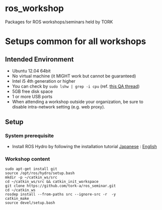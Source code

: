 # ros_workshop

Packages for ROS workshops/seminars held by TORK

# Setups common for all workshops

## Intended Environment

- Ubuntu 12.04 64bit
- No virtual machine (it MIGHT work but cannot be guaranteed)
- Intel i5 4th generation or higher
 - You can check by `sudo lshw | grep -i cpu` (ref. [this QA thread](http://askubuntu.com/a/26397/24203))
- 5GB free disk space
- 1 or more USB ports
- When attending a workshop outside your organization, be sure to disable intra-network setting (e.g. web proxy).

## Setup

### System prerequisite 

- Install ROS Hydro by following the installation tutorial [Japanese](http://wiki.ros.org/ja/hydro/Installation/Ubuntu) : [English](http://wiki.ros.org/hydro/Installation/Ubuntu)

### Workshop content
```
sudo apt-get install git
source /opt/ros/hydro/setup.bash
mkdir -p ~/catkin_ws/src
cd ~/catkin_ws/src && catkin_init_workspace
git clone https://github.com/tork-a/ros_seminar.git
cd ~/catkin_ws
rosdep install --from-paths src --ignore-src -r  -y
catkin_make
source devel/setup.bash
```

